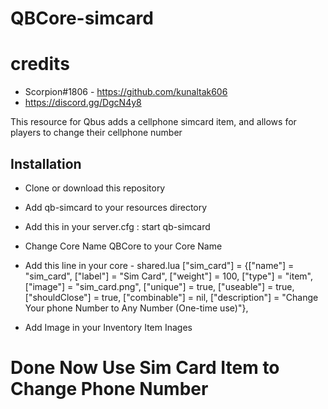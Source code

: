 # QBCore-simcard

# credits
- Scorpion#1806 - https://github.com/kunaltak606
- https://discord.gg/DgcN4y8

This resource for Qbus adds a cellphone simcard item, and allows for players to change their cellphone number



## Installation
- Clone or download this repository
- Add qb-simcard to your resources directory
- Add this in your server.cfg : start qb-simcard
- Change Core Name QBCore to your Core Name
- Add this line in your core - shared.lua
	["sim_card"] 		 				 = {["name"] = "sim_card", 						["label"] = "Sim Card", 					["weight"] = 100, 	["type"] = "item", 		["image"] = "sim_card.png", 	["unique"] = true, 	["useable"] = true, 	["shouldClose"] = true,	   ["combinable"] = nil,   ["description"] = "Change Your phone Number to Any Number (One-time use)"},

-  Add Image in your Inventory Item Inages



# Done Now Use Sim Card Item to Change Phone Number



